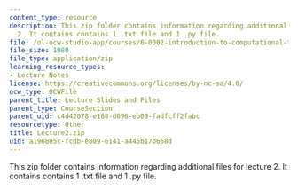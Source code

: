 ```yaml
---
content_type: resource
description: This zip folder contains information regarding additional files for lecture
  2. It contains contains 1 .txt file and 1 .py file.
file: /ol-ocw-studio-app/courses/6-0002-introduction-to-computational-thinking-and-data-science-fall-2016/a196805cfcdbe8096141a445b17b668d_Lecture2.zip
file_size: 1980
file_type: application/zip
learning_resource_types:
- Lecture Notes
license: https://creativecommons.org/licenses/by-nc-sa/4.0/
ocw_type: OCWFile
parent_title: Lecture Slides and Files
parent_type: CourseSection
parent_uid: c4d42078-e168-d096-eb09-fadfcff2fabc
resourcetype: Other
title: Lecture2.zip
uid: a196805c-fcdb-e809-6141-a445b17b668d
---
```

This zip folder contains information regarding additional files for lecture 2. It contains contains 1 .txt file and 1 .py file.